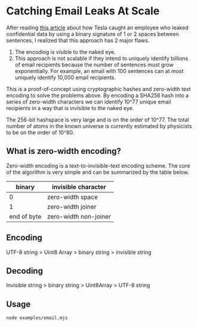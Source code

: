 # Catching Email Leaks At Scale

After reading [this article](https://www.ndtv.com/world-news/elon-musk-explains-how-tesla-caught-employee-leaking-data-3433802) about how Tesla caught an employee who leaked confidential data by using a binary signature of 1 or 2 spaces between sentences, I realized that this approach has 2 major flaws.

1. The encoding is visible to the naked eye.
2. This approach is not scalable if they intend to uniquely identify billions of email recipients because
   the number of sentences must grow exponentially. For example, an email with 100 sentences can at most uniquely identify 10,000 email recipients.

This is a proof-of-concept using cryptographic hashes and zero-width text encoding to solve the problems above. By encoding a SHA256 hash into a series of zero-width characters we can identify 10^77 unique email recipients in a way that is invisible to the naked eye.

The 256-bit hashspace is very large and is on the order of 10^77. The total number of atoms in the known universe is currently estimated by physicists to be on the order of 10^80.

## What is zero-width encoding?

Zero-width encoding is a text-to-invisible-text encoding scheme. The core of the algorithm is very simple and can be summarized by the table below.

| binary      | invisible character   |
| ----------- | --------------------- |
| 0           | zero-width space      |
| 1           | zero-width joiner     |
| end of byte | zero-width non-joiner |

## Encoding

UTF-8 string > Uint8 Array > binary string > invisible string

## Decoding

Invisible string > binary string > Uint8Array > UTF-8 string

## Usage

```
node examples/email.mjs
```
